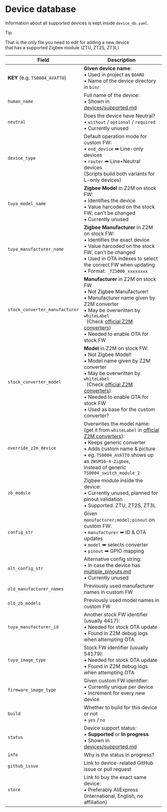 # Device database

Information about all supported devices is kept inside `device_db.yaml`.

> [!TIP]  
> That is the only file you need to edit for adding a new device  
> that has a supported Zigbee module (ZTU, ZT2S, ZT3L)

[off_conv]: https://github.com/Koenkk/zigbee-herdsman-converters/tree/master/src/devices

| Field                        | Description                                                                                                                  |
|------------------------------|------------------------------------------------------------------------------------------------------------------------------|
|**KEY** (e.g. `TS0004_AVATTO`)| **Given device name**: <br> • Used in project as `BOARD` <br> • Name of the device directory in `bin/`                       |
|`human_name`                  | Full name of the device: <br> • Shown in [devices/supported.md](/docs/devices/supported.md)                                  |
|`neutral`                     | Does the device have Neutral? <br> • `without` / `optional` / `required` <br> • Currently unused |
|`device_type`                 | Default operation mode for custom FW: <br> • `end_device` ➡ Line-only devices <br> • `router` ➡ Line+Neutral devices <br> (Scripts build both variants for L-only devices) |
|`tuya_model_name`             | **Zigbee Model** in Z2M on stock FW: <br> • Identifies the device <br> • Value harcoded on the stock FW, can't be changed <br> • Currently unused|
|`tuya_manufacturer_name`      | **Zigbee Manufacturer** in Z2M on stock FW: <br> • Identifies the exact device <br> • Value harcoded on the stock FW, can't be changed <br> • Used in OTA indexes to select the correct FW when updating <br> • Format: `_TZ3000_xxxxxxxx` |
|`stock_converter_manufacturer`| **Manufacturer** in Z2M on stock FW <br> • Not Zigbee Manufacturer! <br> • Manufacturer name given by Z2M converter <br> • May be overwritten by `whiteLabel` <br> &nbsp; (Check [official Z2M converters][off_conv]) <br> • Needed to enable OTA for stock FW |
|`stock_converter_model`       | **Model** in Z2M on stock FW: <br> • Not Zigbee Model! <br> • Model name given by Z2M converter <br> • May be overwritten by `whiteLabel` <br> &nbsp; (Check [official Z2M converters][off_conv]) <br> • Needed to enable OTA for stock FW <br> • Used as base for the custom converter? |
|`override_z2m_device`         | Overwrites the model name: <br> (get it from `whiteLabel` in [official Z2M converters][off_conv]): <br> • Keeps generic converter <br> • Adds custom name & picture <br> • eg. `TS0004_AVATTO` shows up as `ZWSM16-4-Zigbee`, <br> instead of generic `TS0004_switch_module_2`                                     |
|`zb_module`                   | Zigbee module inside the device: <br> • Currently unused, planned for pinout validation <br> • Supported: ZTU, ZT2S, ZT3L    |
|`config_str`                  | Given `manufacturer;model;pinout` on custom FW: <br> • `manufacturer` ➡ ID & OTA updates <br> • `model` ➡ selects converter <br> • `pinout` ➡ GPIO mapping |
|`alt_config_str`              | Alternative config string: <br> • In case the device has [multiple_pinouts.md](/docs/devices/multiple_pinouts.md) <br> • Currently unused|
|`old_manufacturer_names`      | Previously used manufacturer names in custom FW                                                                              |
|`old_zb_models`               | Previously used model names in custom FW                                                                                     |
|`tuya_manufacturer_id`        | Another stock FW identifier (usually 4417): <br> • Needed for stock OTA update <br> • Found in Z2M debug logs when attempting OTA|
|`tuya_image_type`             | Stock FW identifier (usually 54179): <br> • Needed for stock OTA update <br> • Found in Z2M debug logs when attempting OTA   |
|`firmware_image_type`         | Given custom FW identifier: <br> • Currently unique per device <br> • Increment for every new device                         |
|`build`                       | Whether to build for this device or not <br> • `yes` / `no`                                                                  |
|`status`                      | Device support status: <br> • **Supported** or **In progress** <br> • Shown in [devices/supported.md](/docs/devices/supported.md)|
|`info`                        | Why is the status In progress?                                                                                               |
|`github_issue`                | Link to device-related GitHub issue or pull request                                                                          |
|`store`                       | Link to buy the exact same device: <br> • Preferably AliExpress (international, English, no affiliation)                     |
